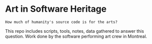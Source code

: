 # Art in Software Heritage
```
How much of humanity's source code is for the arts?
```
This repo includes scripts, tools, notes, data gathered to answer this question. Work done by the software performing art crew in Montreal.
